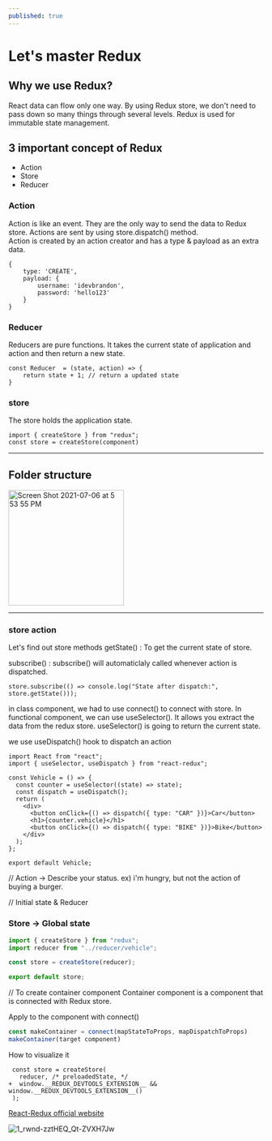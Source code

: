 ```yaml
---
published: true
---
```

# Let's master Redux

## Why we use Redux?
React data can flow only one way. By using Redux store, we don't need to pass down so many things through several levels. Redux is used for immutable state management. 

## 3 important concept of Redux 
- Action 
- Store 
- Reducer 

### Action 
Action is like an event. They are the only way to send the data to Redux store. Actions are sent by using store.dispatch() method.  
Action is created by an action creator and has a type & payload as an extra data. 
```
{
    type: 'CREATE',
    payload: {
    	username: 'idevbrandon',
        password: 'hello123'
    }
}

```

### Reducer
Reducers are pure functions. It takes the current state of application and action and then return a new state. 
```
const Reducer  = (state, action) => {
	return state + 1; // return a updated state 
}
```

### store 
The store holds the application state.
```
import { createStore } from "redux";
const store = createStore(component)
```



---
## Folder structure 
<img width="228" alt="Screen Shot 2021-07-06 at 5 53 55 PM" src="https://user-images.githubusercontent.com/40842018/124572074-4f73c000-de83-11eb-87cf-6d047499cb4c.png">


---

### store action 
Let's find out store methods 
getState() : To get the current state of store. 

subscribe() : subscribe() will automaticlaly called whenever action is dispatched. 
```
store.subscribe(() => console.log("State after dispatch:", store.getState()));
```

in class component, we had to use connect() to connect with store. In functional component, we can use useSelector(). It allows you extract the data from the redux store. useSelector() is going to return the current state.

we use useDispatch() hook to dispatch an action


```
import React from "react";
import { useSelector, useDispatch } from "react-redux";

const Vehicle = () => {
  const counter = useSelector((state) => state);
  const dispatch = useDispatch();
  return (
    <div>
      <button onClick={() => dispatch({ type: "CAR" })}>Car</button>
      <h1>{counter.vehicle}</h1>
      <button onClick={() => dispatch({ type: "BIKE" })}>Bike</button>
    </div>
  );
};

export default Vehicle;

```


// Action -> Describe your status. ex) i'm hungry, but not the action of buying a burger. 

// Initial state & Reducer 

### Store -> Global state
```JavaScript
import { createStore } from "redux";
import reducer from "../reducer/vehicle";

const store = createStore(reducer);

export default store;


```


// To create container component
Container component is a component that is connected with Redux store.

Apply to the component with connect()

```JavaScript
const makeContainer = connect(mapStateToProps, mapDispatchToProps)
makeContainer(target component)

```

How to visualize it 
```
 const store = createStore(
   reducer, /* preloadedState, */
+  window.__REDUX_DEVTOOLS_EXTENSION__ && window.__REDUX_DEVTOOLS_EXTENSION__()
 );

```












[React-Redux official website](https://react-redux.js.org/)




![1_rwnd-zztHEQ_Qt-ZVXH7Jw](https://user-images.githubusercontent.com/40842018/124440728-e5d9b000-ddb5-11eb-84d9-a69dd3cfc24f.png)
